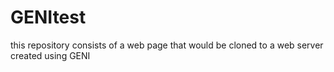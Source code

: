 # GENItest
this repository consists of a web page that would be cloned to a  web server created using GENI
